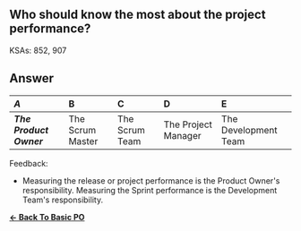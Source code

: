 ## Who should know the most about the project performance?

KSAs: 852, 907

## Answer
| ***A*** | B | C | D | E |
| :--- | :--- | :--- | :--- | :--- |
| ***The Product Owner*** | The Scrum Master | The Scrum Team | The Project Manager | The Development Team |


Feedback:

- Measuring the release or project performance is the Product Owner's responsibility. Measuring the Sprint performance is the Development Team's responsibility.

[**<- Back To Basic PO**](../../../Basic_PO.md)

